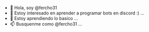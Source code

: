 - 👋 Hola, soy @fercho31
- 👀 Estoy interesado en aprender a programar bots en discord :) ...
- 🌱 Estoy aprendiendo lo basico ...
- 📫 Busquenme como @fercho31 ...

<!---
fercho31/fercho31 is a ✨ special ✨ repository because its `README.md` (this file) appears on your GitHub profile.
You can click the Preview link to take a look at your changes.
--->
